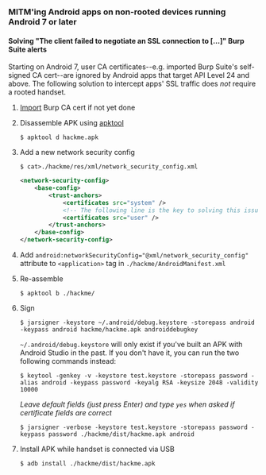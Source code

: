 ### MITM'ing Android apps on non-rooted devices running Android 7 or later
#### Solving "The client failed to negotiate an SSL connection to [...]" Burp Suite alerts

Starting on Android 7, user CA certificates--e.g. imported Burp Suite's self-signed CA cert--are ignored by Android apps that target API Level 24 and above. The following solution to intercept apps' SSL traffic does _not_ require a rooted handset.

1. [Import](https://support.portswigger.net/customer/portal/articles/1841102-installing-burp-s-ca-certificate-in-an-android-device) Burp CA cert if not yet done

2. Disassemble APK using [apktool](https://ibotpeaches.github.io/Apktool/)

   `$ apktool d hackme.apk`

3. Add a new network security config

   ```$ cat>./hackme/res/xml/network_security_config.xml```
   ```xml
   <network-security-config>
       <base-config>
           <trust-anchors>
               <certificates src="system" />
               <!-- The following line is the key to solving this issue! -->
               <certificates src="user" />
           </trust-anchors>
       </base-config>
   </network-security-config>
    ```

4. Add `android:networkSecurityConfig="@xml/network_security_config"` attribute to `<application>` tag in `./hackme/AndroidManifest.xml`

5. Re-assemble

   `$ apktool b ./hackme/`

6. Sign

   `$ jarsigner -keystore ~/.android/debug.keystore -storepass android -keypass android hackme/hackme.apk androiddebugkey`
   
   `~/.android/debug.keystore` will only exist if you've built an APK with Android Studio in the past. If you don't have it, you can run the two following commands instead:

   `$ keytool -genkey -v -keystore test.keystore -storepass password -alias android -keypass password -keyalg RSA -keysize 2048 -validity 10000`

   _Leave default fields (just press Enter) and type `yes` when asked if certificate fields are correct_
 
   `$ jarsigner -verbose -keystore test.keystore -storepass password -keypass password ./hackme/dist/hackme.apk android`
      
7. Install APK while handset is connected via USB

   `$ adb install ./hackme/dist/hackme.apk`
